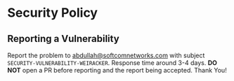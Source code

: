 # Security Policy

## Reporting a Vulnerability

Report the problem to abdullah@softcomnetworks.com with subject `SECURITY-VULNERABILITY-WEIRACKER`. Response time around 3-4 days. **DO NOT** open a PR before reporting and the report being accepted. 
Thank You!
